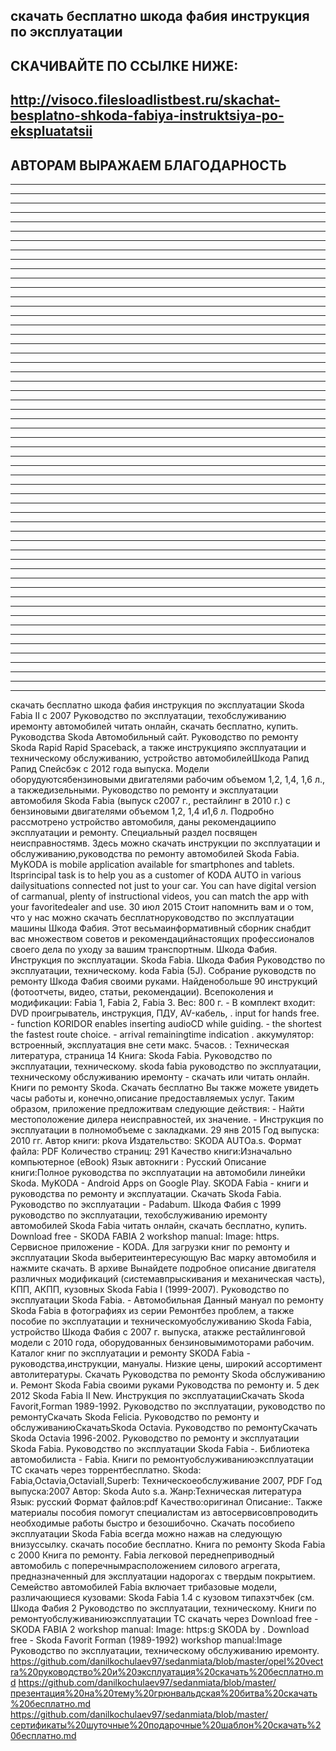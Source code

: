 скачать бесплатно шкода фабия инструкция по эксплуатации
--------------------------------------------------
СКАЧИВАЙТЕ ПО ССЫЛКЕ НИЖЕ:
--------------------------------------------------
http://visoco.filesloadlistbest.ru/skachat-besplatno-shkoda-fabiya-instruktsiya-po-ekspluatatsii
--------------------------------------------------
АВТОРАМ ВЫРАЖАЕМ БЛАГОДАРНОСТЬ
--------------------------------------------------
--------------------------------------------------
--------------------------------------------------
--------------------------------------------------
--------------------------------------------------
--------------------------------------------------
--------------------------------------------------
--------------------------------------------------
--------------------------------------------------
--------------------------------------------------
--------------------------------------------------
--------------------------------------------------
--------------------------------------------------
--------------------------------------------------
--------------------------------------------------
--------------------------------------------------
--------------------------------------------------
--------------------------------------------------
--------------------------------------------------
--------------------------------------------------
--------------------------------------------------
--------------------------------------------------
--------------------------------------------------
--------------------------------------------------
--------------------------------------------------
--------------------------------------------------
--------------------------------------------------
--------------------------------------------------
--------------------------------------------------
--------------------------------------------------
--------------------------------------------------
--------------------------------------------------
--------------------------------------------------
--------------------------------------------------
--------------------------------------------------
--------------------------------------------------
--------------------------------------------------
--------------------------------------------------
--------------------------------------------------
--------------------------------------------------
--------------------------------------------------
--------------------------------------------------
--------------------------------------------------
--------------------------------------------------
--------------------------------------------------
--------------------------------------------------
--------------------------------------------------
--------------------------------------------------
--------------------------------------------------
--------------------------------------------------
--------------------------------------------------
--------------------------------------------------
--------------------------------------------------
--------------------------------------------------
--------------------------------------------------
--------------------------------------------------
скачать бесплатно шкода фабия инструкция по эксплуатации Skoda Fabia II с 2007 Руководство по эксплуатации, техобслуживанию иремонту автомобилей читать онлайн, скачать бесплатно, купить. Руководства Skoda  Автомобильный сайт. Руководство по ремонту Skoda Rapid  Rapid Spaceback, а также инструкцияпо эксплуатации и техническому обслуживанию, устройство автомобилейШкода Рапид  Рапид Спейсбэк с 2012 года выпуска. Модели оборудуютсябензиновыми двигателями рабочим объемом 1,2, 1,4, 1,6 л., а такжедизельными. Руководство по ремонту и эксплуатации автомобиля Skoda Fabia (выпуск с2007 г., рестайлинг в 2010 г.) с бензиновыми двигателями объемом 1,2, 1,4 и1,6 л. Подробно рассмотрено устройство автомобиля, даны рекомендациипо эксплуатации и ремонту. Специальный раздел посвящен неисправностямв. Здесь можно скачать инструкции по эксплуатации и обслуживанию,руководства по ремонту автомобилей Skoda Fabia. MyKODA is mobile application available for smartphones and tablets. Itsprincipal task is to help you as a customer of KODA AUTO in various dailysituations connected not just to your car. You can have digital version of carmanual, plenty of instructional videos, you can match the app with your favoritedealer and use. 30 июл 2015  Стоит напомнить вам и о том, что у нас можно скачать бесплатноруководство по эксплуатации машины Шкода Фабия. Этот весьмаинформативный сборник снабдит вас множеством советов и рекомендацийнастоящих профессионалов своего дела по уходу за вашим транспортным. Шкода Фабия. Инструкция по эксплуатации. Skoda Fabia. Шкода Фабия Руководство по эксплуатации, техническому. koda Fabia (5J). Собрание руководств по ремонту Шкода Фабия своими руками. Найденобольше 90 инструкций (фотоотчеты, видео, статьи, рекомендации). Всепоколения и модификации: Fabia 1, Fabia 2, Fabia 3. Вес: 800 г. - В комплект входит: DVD проигрыватель, инструкция, ПДУ, AV-кабель, . input for hands free. - function KORIDOR  enables inserting audioCD while guiding. - the shortest  the fastest route choice. - arrival  remainingtime indication . аккумулятор: встроенный, эксплуатация вне сети макс. 5часов. : Техническая литература, страница 14
Книга: Skoda Fabia. Руководство по эксплуатации, техническому. skoda fabia руководство по эксплуатации, техническому обслуживанию иремонту - скачать или читать онлайн. Книги по ремонту Skoda. Скачать бесплатно  Вы также можете увидеть часы работы и, конечно,описание предоставляемых услуг. Таким образом, приложение предложитвам следующие действия: - Найти местоположение дилера неисправностей, их значение. - Инструкция по эксплуатации в полномобъеме с закладками. 29 янв 2015  Год выпуска: 2010 гг. Автор книги: pkova Издательство: SKODA AUTOa.s. Формат файла: PDF Количество страниц: 291 Качество книги:Изначально компьютерное (eBook) Язык автокниги : Русский Описание книги:Полное руководства по эксплуатации на автомобили линейки Skoda. MyKODA - Android Apps on Google Play. SKODA Fabia - книги и руководства по ремонту и эксплуатации. Скачать Skoda Fabia. Руководство по эксплуатации  - Padabum. Шкода Фабия с 1999 руководство по эксплуатации, техобслуживанию иремонту автомобилей Skoda Fabia читать онлайн, скачать бесплатно, купить. Download free - SKODA FABIA 2 workshop manual: Image: https. Сервисное приложение - KODA. Для загрузки книг по ремонту и эксплуатации Skoda выберитеинтересующую Вас марку автомобиля и нажмите скачать. В архиве Вынайдете подробное описание двигателя различных модификаций (системавпрыскивания и механическая часть), КПП, АКПП, кузовных  Skoda Fabia I (1999-2007). Руководство по эксплуатации Skoda Fabia. - Автомобильная
Данный мануал по ремонту Skoda Fabia в фотографиях из серии Ремонтбез проблем, а также пособие по эксплуатации и техническомуобслуживанию Skoda Fabia, устройство Шкода Фабия с 2007 г. выпуска, атакже рестайлинговой модели с 2010 года, оборудованных бензиновымимоторами рабочим. Каталог книг по эксплуатации и ремонту SKODA Fabia - руководства,инструкции, мануалы. Низкие цены, широкий ассортимент автолитературы. Скачать Руководства по ремонту Skoda обслуживанию и. Ремонт Skoda Fabia своими руками  Руководства по ремонту и. 5 дек 2012  Skoda Fabia II New. Инструкция по эксплуатацииСкачать Skoda Favorit,Forman 1989-1992. Руководство по эксплуатации, руководство по ремонтуСкачать Skoda Felicia. Руководство по ремонту и обслуживаниюСкачатьSkoda Octavia. Руководство по ремонтуСкачать Skoda Octavia 1996-2002. Руководство по ремонту и эксплуатации Skoda Fabia. Руководство по эксплуатации Skoda Fabia -. Библиотека автомобилиста - Fabia. Книги по ремонтуобслуживаниюэксплуатации ТС скачать через торрентбесплатно.  Skoda: Fabia,Octavia,OctaviaII,Superb: Техническоеобслуживание 2007, PDF Год выпуска:2007 Автор: Skoda Auto s.a. Жанр:Техническая литература Язык: русский Формат файлов:pdf Качество:оригинал Описание:. Также материалы пособия помогут специалистам из автосервисовпроводить необходимые работы быстро и безошибочно. Скачать пособиепо эксплуатации Skoda Fabia всегда можно нажав на следующую внизуссылку. скачать пособие бесплатно. Книга по ремонту Skoda Fabia с 2000 Книга по ремонту. Fabia  легковой переднеприводный автомобиль с поперечнымрасположением силового агрегата, предназначенный для эксплуатации надорогах с твердым покрытием. Семейство автомобилей Fabia включает трибазовые модели, различающиеся кузовами: Skoda Fabia 1.4 с кузовом типахэтчбек (см. Шкода Фабия 2 Руководство по эксплуатации, техническому. Книги по ремонтуобслуживаниюэксплуатации ТС скачать через
Download free - SKODA FABIA 2 workshop manual: Image: https:g SKODA by .  Download free - Skoda Favorit  Forman (1989-1992) workshop manual:Image  Руководство по эксплуатации, техническому обслуживанию иремонту.
https://github.com/danilkochulaev97/sedanmiata/blob/master/opel%20vectra%20руководство%20и%20эксплуатация%20скачать%20бесплатно.md
https://github.com/danilkochulaev97/sedanmiata/blob/master/презентация%20на%20тему%20грюнвальдская%20битва%20скачать%20бесплатно.md
https://github.com/danilkochulaev97/sedanmiata/blob/master/сертификаты%20шуточные%20подарочные%20шаблон%20скачать%20бесплатно.md